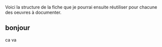 Voici la structure de la fiche que je pourrai ensuite réutiliser pour chacune des oeuvres à documenter.
## bonjour
ca va

